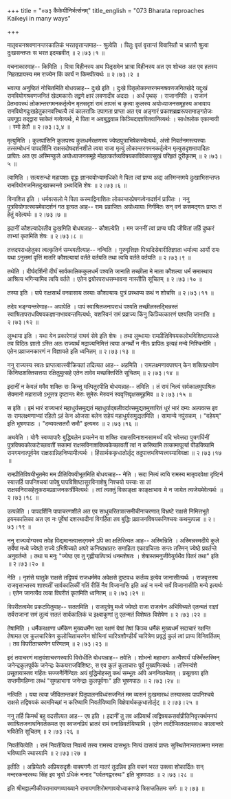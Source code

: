 +++
title = "०७३ कैकेयीनिर्भर्त्सनम्"
title_english = "073 Bharata reproaches Kaikeyi in many ways"

+++


मातृवचनश्रवणानन्तरकालिकं भरतवृत्तान्तमाह-- श्रुत्वेति । पितुः वृत्तं
वृत्तान्तं विवासितौ च भ्रातरौ श्रुत्वा दुःखसन्तप्तः स भरत इदमब्रवीत्  ॥ 
२।७३।१  ॥   

  

वचनाकारमाह-- किमिति । पित्रा विहीनस्य अथ पितृसमेन भ्रात्रा विहीनस्य अत
एव शोचतः अत एव हतस्य निहतप्रायस्य मम राज्येन किं कार्यं न किमपीत्यर्थः
 ॥  २।७३।२  ॥   

  

भवत्या अनुष्ठितं नोचितमिति बोधयन्नाह-- दुःखे इति । दुःखे
पितृलोकान्तरगमनश्रवणजनितखेदे यद्दुःखं रामवियोगश्रवणजनितं खेदमकारोः
तद्व्रणे क्षारं लवणादीव अददाः । अर्धं पृथक् । राजानमिति । राजानं
प्रेतभावस्थं लोकान्तरगमनकर्तृत्वेन मृतसदृशं रामं तापसं च कृत्वा कुलस्य
अयोध्याजनसमूहस्य अभावाय रामवियोगदुःखहेतुकानवस्थित्यै त्वं कालरात्रिः
उपागता प्राप्ता अत एव अङ्गारं प्रकाशब्रह्मरूपरामाङ्गतेजः उपगूह्य
तद्द्वारा साकेतं गत्वेत्यर्थः, मे पिता न अवबुद्धवान्न
किञ्चिदाज्ञापितवानित्यर्थः । सार्धश्लोक एकान्वयी । स्मो हेतौ  ॥  २।७३।३,४
 ॥   

  

मृत्युमिति । कुलपांसिनि कुलपस्य कुलधर्मरक्षणस्य
ज्येष्ठपुत्राभिषेकस्येत्यर्थः, अंसो निवर्तनमस्त्यस्याः तत्सम्बोधनं
पापदर्शिनि राक्षसदोषदर्शनशीले त्वया राजा मृत्युं लोकान्तरगमनकर्तृत्वेन
मृत्युसदृशमापादितः प्रापितः अत एव अस्मिन्कुले अयोध्याजनसमूहे
मोहात्कर्तव्यविषयकाविवेकात्सुखं परिहृतं दूरीकृतम्  ॥  २।७३।५  ॥   

  

त्वामिति । सत्यसन्धो महायशाः वृद्धः ज्ञानवयोभ्यामधिको मे पिता त्वां
प्राप्य अद्य अस्मिन्समये दुःखाभिसन्तप्तः रामवियोगजनितदुःखाक्रान्तो
ऽभवदिति शेषः  ॥  २।७३।६  ॥   

  

विनाशित इति । धर्मवत्सलो मे पिता कस्माद्विनाशितः
लोकान्तरप्रेषणत्वेनादर्शनं प्रापितः । ननु पुत्रवियोगात्स्वयमेवादर्शनं गत
इत्यत आह-- रामः प्रव्राजितः अयोध्यायाः निर्गमितः सन् वनं कसमद्गतः
प्राप्तः तं हेतुं वदेत्यर्थः  ॥  २।७३।७  ॥   

  

इदानीं कौशल्यादेरतीव दुःखमिति बोधयन्नाह-- कौशल्येति । मम जननीं त्वां
प्राप्य यदि जीवितां तर्हि दुष्करं ताभ्यां कृतमिति शेषः  ॥  २।७३।८  ॥   

  

तत्तदपराधहेतुका त्वत्कृतिर्न सम्भवतीत्याह-- नन्विति । गुरुवृत्तिज्ञः
पित्रादिसेवारीतिज्ञाता धर्मात्मा आर्यो रामः यथा ऽनुत्तमां वृत्तिं मातरि
कौशल्यायां वर्तते वर्तयति तथा त्वयि वर्तते वर्तयति  ॥  २।७३।९  ॥   

  

तथेति । दीर्घदर्शिनी दीर्घं सार्वकालिककुलधर्मं पश्यति जानाति तच्छीला मे
माता कौशल्या धर्मं समास्थाय आश्रित्य भगिन्यामिव त्वयि वर्तते । एतेन
द्वयोरपराधसम्भावना नास्तीति सूचितम्  ॥  २।७३।१०  ॥   

  

तस्या इति । पापे राक्षसार्थं वनवासाय तस्याः कौशल्यायः पुत्रं प्रस्थाप्य
कथं न शोचसि  ॥  २।७३।११  ॥   

  

तदेव भङ्ग्यन्तरेणाह-- अपापेति । पापं स्वाश्रितजनापराधं पश्यति
तच्छीलस्तद्भिन्नस्तं स्वाश्रितापराधविषयकज्ञानाभाववन्तमित्यर्थः, यशस्विनं
रामं प्रव्राज्य किंनु किञ्चित्कारणं पश्यसि जानासि  ॥  २।७३।१२  ॥   

  

लुब्धाया इति । यथा येन प्रकारेणाहं राघवं सेवे इति शेषः । तथा लुब्धायाः
रामप्रीतिविषयकलोभविशिष्टायास्ते तव विदितः ज्ञातो ऽस्ति अतः राज्यार्थं
मद्राज्यनिमित्तं त्वया अनर्थो न नीतः प्रापितः इत्यहं मन्ये निश्चिनोमि ।
एतेन प्रव्राजनकारणं न विज्ञायते इति ध्वनितम्  ॥  २।७३।१३  ॥   

  

ननु राज्यस्य स्वतः प्राप्तत्वात्स्वीक्रियतां तदित्यत आह-- अहमिति ।
रामलक्ष्मणावपश्यन् केन शक्तिप्रभावेण किंनिष्ठशक्तिसत्तया रक्षितुमुत्सहे
एतेन तावेव मच्छक्तिरिति सूचितम्  ॥  २।७३।१४  ॥   

  

इदानीं न केवलं ममैव शक्तिः सः किन्तु मत्पितुरपीति बोधयन्नाह-- तमिति । तं
रामं नित्यं सर्वकालमुपाश्रितः सेवमानो महाराजो ऽभूत्तत्र दृष्टान्तः मेरुः
सुमेरुः मेरुवनं स्ववृत्तिवृक्षसमूहमिव  ॥  २।७३।१५  ॥   

  

स इति । इमं भारं राज्यभारं महाधुर्यसमुद्यतं
महाधुर्याद्बलीवर्दात्समुद्यतमुत्तारितं धुरं भारं दम्यः अल्पवत्स इव सः
रामलक्ष्मणाभ्यां रहितो ऽहं केन ओजसा बलेन सहेयं महाधुर्यसमुद्यतमिति ।
सामान्ये नपुंसकम् । "वहेयम्" इति भूषणपाठः । "दम्यवत्सतरौ समौ" इत्यमरः  ॥ 
२।७३।१६  ॥   

  

अथवेति । योगैः स्वव्यापारैः बुद्धिबलेन प्रयत्नेन वा शक्तिः
राक्षसविनाशनसामर्थ्यं यदि भवेत्तदा पुत्रगर्धिनीं
पुत्रविषयकोत्कटेच्छावतीं सकामां राक्षसविनाशविषयकेच्छावतीं त्वां न
करिष्यामि तत्कामापूर्त्या पीडयिष्यामि रामगमनात्पूर्वमेव
राक्षसान्निहनिष्यामीत्यर्थः । हिंसार्थककृधातोर्लृट्
तदुपात्तभविष्यत्त्वस्याविवक्षा  ॥  २।७३।१७  ॥   

  

रामप्रीतिविषयीभूतमेव मम प्रीतिविषयीभूतमिति बोधयन्नाह-- नेति । सदा नित्यं
त्वयि रामस्य मातृवदवेक्षा दृष्टिर्न स्यात्तर्हि पापनिश्चयां पापेषु
पापविशिष्टासुरविनाशेषु निश्चयो यस्याः सा तां
राक्षसनिरासहेतुकरामप्रव्राजनकर्त्रीमित्यर्थः । त्वां त्यक्तुं विकाङ्क्षा
काङ्क्षाभावः मे न जायेत त्यजेयमेवेत्यर्थः  ॥  २।७३।१८  ॥   

  

उत्पन्नेति । पापदर्शिनि पापाचरणशीले अत एव साधुचरितत्रात्समीचीनाचरणात्
विभ्रष्टे राक्षसे निमित्तभूते इयमकालिका अत एव नः पूर्वेषां दशरथादीनां
विगर्हिता तव बुद्धिः प्रव्राजनविषयकनिश्चयः कथमुत्पन्ना  ॥  २।७३।१९  ॥   

  

ननु राज्ययोग्यस्य तवेह विद्यमानत्वात्तद्गमने ऽपि का क्षतिरित्यत आह--
अस्मिन्निति । अस्मिन्नस्मदीये कुले सर्वेषां मध्ये ज्येष्ठो राज्ये
ऽभिषिच्यते अपरे कनिष्ठभ्रातरः समाहिता एकाग्रचित्ताः सन्तः तस्मिन्
ज्येष्ठे प्रवर्तन्ते अनुवर्तन्ते । तथा च मनुः "ज्येष्ठ एव तु
गृह्णीयात्पित्र्यं धनमशेषतः । शेषास्तमनुजीवेयुर्यथैव पितरं तथा" इति  ॥ 
२।७३।२०  ॥   

  

नेति । नृशंसे घातुके राक्षसे तद्विषयं राजधर्ममेव अवेक्षसे दुष्टवधः
कर्तव्य इत्येव जानासीत्यर्थः । राजवृत्तस्य राजवृत्तान्तस्य शाश्वतीं
सार्वकालिकीं गतिं रीतिं नैव विजानासि इति अहं न मन्ये सर्वं विजानासीति
मन्ये इत्यर्थः । एतेन जानत्यैव त्वया विपरीतं कृतमिति ध्वनितम्  ॥  २।७३।२१
 ॥   

  

विपरीतत्वमेव प्रकटयितुमाह-- सततमिति । राजपुत्रेषु मध्ये ज्येष्ठो राजा
राजत्वेन अभिषिच्यते एतन्मतं राज्ञां सर्वराजानां समं तुल्यं सततं
सार्वकालिकं च इक्ष्वाकूणां तु एतन्मतं विशेषतः विशेषेण  ॥  २।७३।२२  ॥   

  

तेषामिति । धर्मैकरक्षाणा धर्मैकेण मुख्यधर्मेण रक्षा रक्षणं येषां तेषां
किञ्च धर्मैकं मुख्यधर्मं सदाचारं रक्षन्ति तेषामत एव कुलचारित्रेण
कुलोचिताचरणेन शोभिनां चारित्रशौण्डीर्यं चारित्रेण प्रवृद्धं कुलं त्वां
प्राप्य विनिवर्तितम् । तव विपरीताचरणेन परिणतम्  ॥  २।७३।२३  ॥   

  

इदं तवाचरणं मातृवंशाचरणस्यापि विरोधीति बोधयन्नाह-- तवेति । शोभनो महाभागः
अत्यैश्वर्यं यस्मिँस्तस्मिन् जनेन्द्रकुलपूर्वके जनेन्द्रः
केकयराजविशिष्टः, स एव कुलं कुलाचारः पूर्वं मुख्यमित्यर्थः । तस्मिन्वंशे
प्रसूतायास्तव गर्हितः सज्जनैर्निन्दितः अयं बुद्धिमोहस्तु कथं सम्भूतः अपि
अनन्वितमेतत् । प्रसूताया इति सप्तमीमहिम्ना लब्धं "सुमहाभागा जनेन्द्राः
कुलपूर्वगाः" इति भूषणपाठः  ॥  २।७३।२४  ॥   

  

नत्विति । यया त्वया जीवितान्तकरं पितृपालनविध्वंसजनितं मम व्यसनं
दुःखमारब्धं तस्यास्तव पापनिश्चये राक्षसे तद्विषयकं काममिच्छां न
करिष्यामि निवर्तयिष्यामि विक्षेपार्थककृ़धातोर्लृट्  ॥  २।७३।२५  ॥   

  

ननु तर्हि किमर्थं बहु वदसीत्यत आह-- एष इति । इदानीं तु तव अप्रियार्थं
त्वद्विषयकसर्वाप्रीतिनिवृत्त्यर्थमनघं स्वाश्रितजनाघनिवर्तकमत एव
स्वजनप्रियं भ्रातरं रामं वनान्निवर्तयिष्यामि । एतेन त्वदीप्सितराक्षसवधः
कालान्तरे भवितेति सूचितम्  ॥  २।७३।२६  ॥   

  

निवर्तयित्वेति । रामं निवर्तयित्वा निवर्त्य तस्य रामस्य दासभूतः नित्यं
दासत्वं प्राप्तः सुस्थितेनान्तरात्मना मनसा भविष्यामि स्थास्यामि  ॥ 
२।७३।२७  ॥   

  

इतीति । अप्रियेतरैः अप्रियसदृशैः वाक्यगणैः तां मातरं तुदन्निव इति वचनं
भरत उक्त्वा शोकार्दितः सन् मन्दरकन्दरस्थः सिंह इव भूयो ऽधिकं ननाद
"पर्वतगह्वरस्थः" इति भूषणपाठः  ॥  २।७३।२८  ॥   

  

इति श्रीमद्वाल्मीकीयरामायणव्याख्याने रामायणशिरोमणावयोध्याकाण्डे
त्रिसप्ततितमः सर्गः  ॥  २।७३  ॥   

  

  


